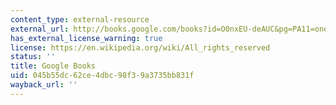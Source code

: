 ```yaml
---
content_type: external-resource
external_url: http://books.google.com/books?id=O0nxEU-deAUC&pg=PA11=onepage
has_external_license_warning: true
license: https://en.wikipedia.org/wiki/All_rights_reserved
status: ''
title: Google Books
uid: 045b55dc-62ce-4dbc-98f3-9a3735bb831f
wayback_url: ''
---
```

